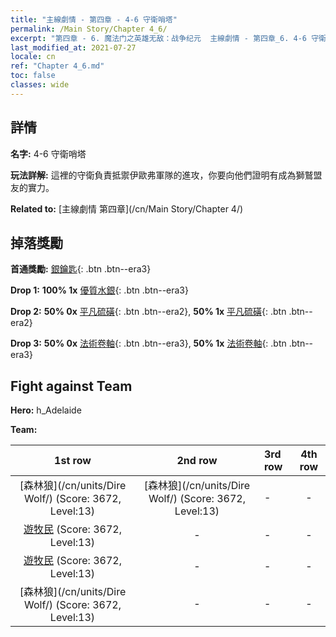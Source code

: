 ```yaml
---
title: "主線劇情 - 第四章 - 4-6 守衛哨塔"
permalink: /Main Story/Chapter 4_6/
excerpt: "第四章 - 6. 魔法门之英雄无敌：战争纪元  主線劇情 - 第四章_6. 4-6 守衛哨塔"
last_modified_at: 2021-07-27
locale: cn
ref: "Chapter 4_6.md"
toc: false
classes: wide
---
```


## 詳情

 **名字:** 4-6 守衛哨塔

 **玩法詳解:** 這裡的守衛負責抵禦伊歐弗軍隊的進攻，你要向他們證明有成為獅鷲盟友的實力。

 **Related to:** [主線劇情 第四章](/cn/Main Story/Chapter 4/)

## 掉落獎勵

 **首通獎勵:** [銀鑰匙](/cn/Items/con_693/){: .btn .btn--era3}

 **Drop 1:** **100% 1x** [優質水銀](/cn/Items/mat_14/){: .btn .btn--era3}

 **Drop 2:** **50% 0x** [平凡硫磺](/cn/Items/mat_9/){: .btn .btn--era2}, **50% 1x** [平凡硫磺](/cn/Items/mat_9/){: .btn .btn--era2}

 **Drop 3:** **50% 0x** [法術卷軸](/cn/Items/con_694/){: .btn .btn--era3}, **50% 1x** [法術卷軸](/cn/Items/con_694/){: .btn .btn--era3}


## Fight against Team
 **Hero:** h_Adelaide

 **Team:**


  | 1st row | 2nd row | 3rd row | 4th row |
  |:----:|:----:|:----|:----:|
  | [森林狼](/cn/units/Dire Wolf/) (Score: 3672, Level:13)  | [森林狼](/cn/units/Dire Wolf/) (Score: 3672, Level:13)  | - | - |
  | [遊牧民](/cn/units/Nomad/) (Score: 3672, Level:13)  | - | - | - |
  | [遊牧民](/cn/units/Nomad/) (Score: 3672, Level:13)  | - | - | - |
  | [森林狼](/cn/units/Dire Wolf/) (Score: 3672, Level:13)  | - | - | - |


